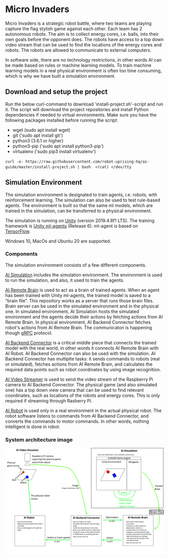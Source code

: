 # Micro Invaders

Micro Invaders is a strategic robot battle, where two teams are playing capture the flag stylish game against each other. Each team has 2 autonomous robots. The aim is to collect energy cores, i.e. balls, into their own goals before the opponent does. The robots have access to a top down video stream that can be used to find the locations of the energy cores and robots. The robots are allowed to communicate to external computers.

In software side, there are no technology restrictions, in other words AI can be made based on rules or machine learning models. To train machine learning models in a real physical environment is often too time consuming, which is why we have built a simulation environment.

## Download and setup the project
Run the below curl-command to download 'install-project.sh'-script and run it. The script will download the project repositories and install Python dependencies if needed to virtual environments. Make sure you have the following packages installed before running the script:
- wget        (sudo apt install wget)
- git         ('sudo apt install git')
- python3     (3.6.1 or higher)
- python3-pip ('sudo apt install python3-pip')
- virtualenv  ('sudo pip3 install virtualenv')

`curl -o- https://raw.githubusercontent.com/robot-uprising-hq/ai-guide/master/install-project.sh | bash  <(cat) </dev/tty`

## Simulation Environment

The simulation environment is designated to train agents, i.e. robots, with reinforcement learning. The simulation can also be used to test rule-based agents. The environment is built so that the same ml models, which are trained in the simulation, can be transferred to a physical environment.

The simulation is running on [Unity](https://unity.com/) (version 2019.4.8f1 LTS). The training framework is [Unity ml-agents](https://github.com/Unity-Technologies/ml-agents) (Release 6). ml-agent is based on [TensorFlow](https://www.tensorflow.org/). 

Windows 10, MacOs and Ubuntu 20 are supported.


### Components

The simulation environment consists of a few different components.

[AI Simulation](https://github.com/robot-uprising-hq/ai-simulator) includes the simulation environment. The environment is used to run the simulation, and also, it used to train the agents.

[AI Remote Brain](https://github.com/robot-uprising-hq/ai-remote-brain) is used to act as a brain of trained agents. When an agent has been trained with Unity ml-agents, the trained model is saved to a “brain file”. This repository works as a server that runs those brain files. Brain server can be used in the simulated environment and in the physical one. In simulated environment, AI Simulation hosts the simulated environment and the agents decide their actions by fetching actions from AI Remote Brain. In physical environment, AI Backend Connector fetches robot's actions from AI Remote Brain. The communicaton is happening though [gRPC](https://grpc.io/) protocol.

[AI Backend Connector](https://github.com/robot-uprising-hq/ai-backend-connector) is a critical middle piece that connects the trained model with the real world, in other words it connects AI Remote Brain with AI Robot. AI Backend Connector can also be used with the simulation. AI Backend Connector has multiplte tasks: it sends commands to robots (real or simulated), fetches actions from AI Remote Brain, and calculates the required data points such as robot coordinates by using image recognition.

[AI Video Streamer](https://github.com/robot-uprising-hq/ai-video-streamer) is used to send the video stream of the Raspberry Pi camera to AI Backend Connector. The physical game (and also simulated one) has a top down view camera that can be used to find relevant coordinates, such as locations of the robots and energy cores. This is only required if streaming through Rasberry Pi. 

[AI Robot](https://github.com/robot-uprising-hq/ai-robot) is used only in a real environment in the actual physical robot. The robot software listens to commands from AI Backend Connector, and converts the commands to motor commands. In other words, nothing intelligent is done in robot.


### System architecture image
![system-architecture](system-architecture.png)